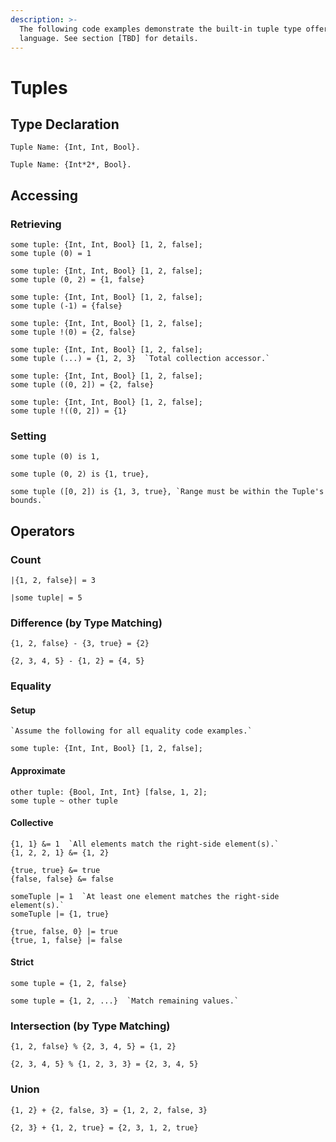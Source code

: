 ```yaml
---
description: >-
  The following code examples demonstrate the built-in tuple type offered by the
  language. See section [TBD] for details.
---
```


# Tuples

## Type Declaration

```
Tuple Name: {Int, Int, Bool}.
```

```
Tuple Name: {Int*2*, Bool}.
```

## Accessing

### Retrieving

```
some tuple: {Int, Int, Bool} [1, 2, false];
some tuple (0) = 1
```

```
some tuple: {Int, Int, Bool} [1, 2, false];
some tuple (0, 2) = {1, false}
```

```
some tuple: {Int, Int, Bool} [1, 2, false];
some tuple (-1) = {false}
```

```
some tuple: {Int, Int, Bool} [1, 2, false];
some tuple !(0) = {2, false}
```

```
some tuple: {Int, Int, Bool} [1, 2, false];
some tuple (...) = {1, 2, 3}  `Total collection accessor.`
```

```
some tuple: {Int, Int, Bool} [1, 2, false];
some tuple ((0, 2]) = {2, false}
```

```
some tuple: {Int, Int, Bool} [1, 2, false];
some tuple !((0, 2]) = {1}
```

### Setting

```
some tuple (0) is 1,
```

```
some tuple (0, 2) is {1, true},
```

```
some tuple ([0, 2]) is {1, 3, true}, `Range must be within the Tuple's bounds.`
```

## Operators

### Count

```
|{1, 2, false}| = 3
```

```
|some tuple| = 5
```

### Difference (by Type Matching)

```
{1, 2, false} - {3, true} = {2}
```

```
{2, 3, 4, 5} - {1, 2} = {4, 5}
```

### Equality

#### Setup

```
`Assume the following for all equality code examples.`

some tuple: {Int, Int, Bool} [1, 2, false];
```

#### Approximate

```
other tuple: {Bool, Int, Int} [false, 1, 2];
some tuple ~ other tuple
```

#### Collective

```
{1, 1} &= 1  `All elements match the right-side element(s).`
{1, 2, 2, 1} &= {1, 2}
```

```
{true, true} &= true
{false, false} &= false
```

```
someTuple |= 1  `At least one element matches the right-side element(s).`
someTuple |= {1, true}
```

```
{true, false, 0} |= true
{true, 1, false} |= false
```

#### Strict

```
some tuple = {1, 2, false}
```

```
some tuple = {1, 2, ...}  `Match remaining values.`
```

### Intersection (by Type Matching)

```
{1, 2, false} % {2, 3, 4, 5} = {1, 2}
```

```
{2, 3, 4, 5} % {1, 2, 3, 3} = {2, 3, 4, 5}
```

### Union

```
{1, 2} + {2, false, 3} = {1, 2, 2, false, 3}
```

```
{2, 3} + {1, 2, true} = {2, 3, 1, 2, true}
```
